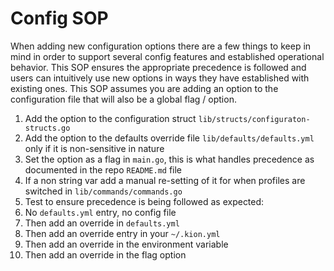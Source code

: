Config SOP
==========

When adding new configuration options there are a few things to keep in mind in
order to support several config features and established operational behavior.
This SOP ensures the appropriate precedence is followed and users can
intuitively use new options in ways they have established with existing ones.
This SOP assumes you are adding an option to the configuration file that will
also be a global flag / option.

1. Add the option to the configuration struct `lib/structs/configuraton-structs.go`
2. Add the option to the defaults override file `lib/defaults/defaults.yml` only if it is non-sensitive in nature
3. Set the option as a flag in `main.go`, this is what handles precedence as documented in the repo `README.md` file
4. If a non string var add a manual re-setting of it for when profiles are switched in `lib/commands/commands.go`
5. Test to ensure precedence is being followed as expected:
  1. No `defaults.yml` entry, no config file
  2. Then add an override in `defaults.yml`
  3. Then add an override entry in your `~/.kion.yml`
  4. Then add an override in the environment variable
  5. Then add an override in the flag option
